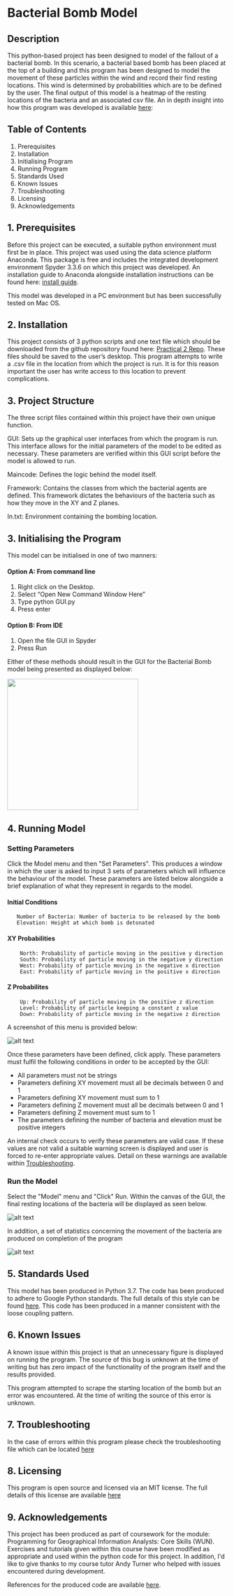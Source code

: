 # Bacterial Bomb Model

## Description

This python-based project has been designed to model of the fallout of a bacterial bomb. In this scenario, a bacterial based bomb has been placed at the top of a building and this program has been designed to model the movement of these particles within the wind and record their find resting locations. This wind is determined by probabilities which are to be defined by the user. The final output of this model is a heatmap of the resting locations of the bacteria and an associated csv file. 
An in depth insight into how this program was developed is available [here](https://github.com/mjggibson4/Practical2/blob/master/Finalised/SoftwareDevelopment.md ""):

## Table of Contents

1. Prerequisites
2. Installation
3. Initialising Program
4. Running Program
5. Standards Used
6. Known Issues
7. Troubleshooting
8. Licensing
9. Acknowledgements

## 1. Prerequisites

Before this project can be executed, a suitable python environment must first be in place. This project was used using the data science platform Anaconda. This package is free and includes the integrated development environment Spyder 3.3.6 on which this project was developed. An installation guide to Anaconda alongside installation instructions can be found here: 
[install guide](https://docs.anaconda.com/anaconda/install/windows/ ""). 

This model was developed in a PC environment but has been successfully tested on Mac OS.

## 2. Installation

This project consists of 3 python scripts and one text file which should be downloaded from the github repository found here: [Practical 2 Repo](https://github.com/mjggibson4/Practical2/tree/master/Finalised ""). These files should be saved to the user’s desktop. This program attempts to write a .csv file in the location from which the project is run. It is for this reason important the user has write access to this location to prevent complications.

## 3. Project Structure

The three script files contained within this project have their own unique function.

GUI:  Sets up the graphical user interfaces from which the program is run. This interface allows for the initial parameters of the model to be edited as necessary. These parameters are verified within this GUI script before the model is allowed to run. 

Maincode: Defines the logic behind the model itself.

Framework: Contains the classes from which the bacterial agents are defined. This framework dictates the behaviours of the bacteria such as how they move in the XY and Z planes.

In.txt: Environment containing the bombing location.

## 3. Initialising the Program

This model can be initialised in one of two manners:

#### Option A: From command line
1. Right click on the Desktop.
2. Select “Open New Command Window Here”
3. Type python GUI.py
4. Press enter

#### Option B: From IDE
1. Open the file GUI in Spyder
2. Press Run

Either of these methods should result in the GUI for the Bacterial Bomb model being presented as displayed below:

<img src="https://github.com/mjggibson4/Practical2/blob/master/Images/GUI.PNG" width="300">


## 4. Running Model

### Setting Parameters 

Click the Model menu and then "Set Parameters". This produces a window in which the user is asked to input 3 sets of parameters which will influence the behaviour of the model. These parameters are listed below alongside a brief explanation of what they represent in regards to the model.

#### Initial Conditions
       Number of Bacteria: Number of bacteria to be released by the bomb
       Elevation: Height at which bomb is detonated
       
#### XY Probabilities 
        North: Probability of particle moving in the positive y direction
        South: Probability of particle moving in the negative y direction
        West: Probability of particle moving in the negative x direction
        East: Probability of particle moving in the positive x direction

#### Z Probabilites
        Up: Probability of particle moving in the positive z direction
        Level: Probability of particle keeping a constant z value
        Down: Probability of particle moving in the negative z direction

A screenshot of this menu is provided below:

![alt text](https://github.com/mjggibson4/Practical2/blob/master/Images/ParameterMenu.png "Logo Title Text 1")
 
Once these parameters have been defined, click apply. These parameters must fulfil the following conditions in order to be accepted by the GUI:

* All parameters must not be strings
* Parameters defining XY movement must all be decimals between 0 and 1
* Parameters defining XY movement must sum to 1
* Parameters defining Z movement must all be decimals between 0 and 1
* Parameters defining Z movement must sum to 1
* The parameters defining the number of bacteria and elevation must be positive integers

An internal check occurs to verify these parameters are valid case. If these values are not valid a suitable warning screen is displayed and user is forced to re-enter appropriate values. Detail on these warnings are available within [Troubleshooting](https://github.com/mjggibson4/Practical2/blob/master/Finalised/Troubleshooting.md "").



### Run the Model

Select the "Model" menu and "Click" Run. Within the canvas of the GUI, the final resting locations of the bacteria will be displayed as seen below.

![alt text](https://github.com/mjggibson4/Practical2/blob/master/Images/RunExample.PNG "Example Run")

In addition, a set of statistics concerning the movement of the bacteria are produced on completion of the program

![alt text](https://github.com/mjggibson4/Practical2/blob/master/Images/StatisticsOutput.PNG "Example Run")


## 5. Standards Used

This model has been produced in Python 3.7. The code has been produced to adhere to Google Python standards. The full details of this style can be found [here](http://google.github.io/styleguide/pyguide.html ""). This code has been produced in a manner consistent with the loose coupling pattern.

## 6. Known Issues

A known issue within this project is that an unnecessary figure is displayed on running the program. The source of this bug is unknown at the time of writing but has zero impact of the functionality of the program itself and the results provided. 

This program attempted to scrape the starting location of the bomb but an error was encountered. At the time of writing the source of this error is unknown.

## 7. Troubleshooting
In the case of errors within this program please check the troubleshooting file which can be located [here](https://github.com/mjggibson4/Practical2/blob/master/Finalised/Troubleshooting.md "")

## 8. Licensing

This program is open source and licensed via an MIT license. The full details of this license are available [here](https://github.com/mjggibson4/Practical2/blob/master/Finalised/license.md "")

## 9. Acknowledgements

This project has been produced as part of coursework for the module: Programming for Geographical Information Analysts: Core Skills (WUN).  Exercises and tutorials given within this course have been modified as appropriate and used within the python code for this project. In addition, I'd like to give thanks to my course tutor Andy Turner who helped with issues encountered during development.

References for the produced code are available [here](https://github.com/mjggibson4/Practical2/blob/master/Finalised/References.md "").


